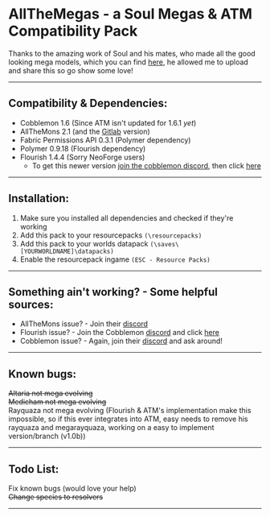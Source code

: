 # AllTheMegas - a Soul Megas & ATM Compatibility Pack

Thanks to the amazing work of Soul and his mates, who made all the good looking mega models, which you can find [here](https://modrinth.com/datapack/soul-megas-free-megas-for-all), he allowed me to upload and share this so go show some love!
____________________________________________________________________________________________________
## Compatibility & Dependencies:

- Cobblemon 1.6 (Since ATM isn't updated for 1.6.1 _yet_)
- AllTheMons 2.1 (and the [Gitlab](https://gitlab.com/allthemons/allthemons) version)
- Fabric Permissions API 0.3.1 (Polymer dependency)
- Polymer 0.9.18 (Flourish dependency)
- Flourish 1.4.4 (Sorry NeoForge users) 
  - To get this newer version [join the cobblemon discord](https://discord.com/invite/cobblemon), then click [here](https://discord.com/channels/934267676354834442/1311740597119352893/1334187731605000243)
____________________________________________________________________________________________________
## Installation:

1. Make sure you installed all dependencies and checked if they're working
2. Add this pack to your resourcepacks `(\resourcepacks)`
3. Add this pack to your worlds datapack `(\saves\[YOURWORLDNAME]\datapacks)`
4. Enable the resourcepack ingame `(ESC - Resource Packs)`
____________________________________________________________________________________________________
## Something ain't working? - Some helpful sources:

- AllTheMons issue? - Join their [discord](https://discord.gg/amuvCFtMVP)
- Flourish issue? - Join the Cobblemon [discord](https://discord.com/invite/cobblemon) and click [here](https://discord.com/channels/934267676354834442/1311697798248530002/1333236538796150887)
- Cobblemon issue? - Again, join their [discord](https://discord.com/invite/cobblemon) and ask around! 
____________________________________________________________________________________________________
## Known bugs:

~~Altaria not mega evolving~~  
~~Medicham not mega evolving~~  
Rayquaza not mega evolving (Flourish & ATM's implementation make this impossible, so if this ever integrates into ATM, easy needs to remove his rayquaza and megarayquaza, working on a easy to implement version/branch (v1.0b))
____________________________________________________________________________________________________
## Todo List:

Fix known bugs (would love your help)  
~~Change species to resolvers~~
____________________________________________________________________________________________________